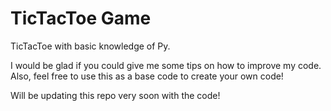 # TicTacToe Game

TicTacToe with basic knowledge of Py.

I would be glad if you could give me some tips on how to improve my code.
Also, feel free to use this as a base code to create your own code!

Will be updating this repo very soon with the code! 
